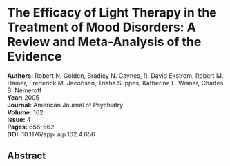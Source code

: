 # The Efficacy of Light Therapy in the Treatment of Mood Disorders: A Review and Meta-Analysis of the Evidence

**Authors:** Robert N. Golden, Bradley N. Gaynes, R. David Ekstrom, Robert M. Hamer, Frederick M. Jacobsen, Trisha Suppes, Katherine L. Wisner, Charles B. Nemeroff  
**Year:** 2005  
**Journal:** American Journal of Psychiatry  
**Volume:** 162  
**Issue:** 4  
**Pages:** 656-662  
**DOI:** 10.1176/appi.ajp.162.4.656  

## Abstract



